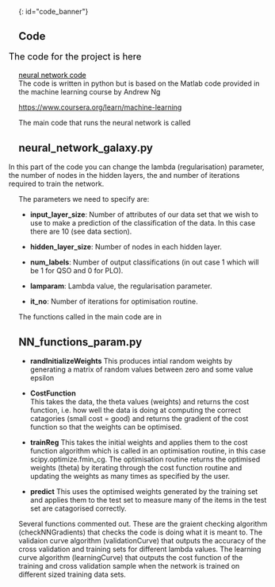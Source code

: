 {: id="code_banner"}

## Code 
<p style="font-size:large;color:black;margin-left: -20px;">The code for the project is here
<div id="sample2"><a href="https://github.com/angelajburden/QSO_neural_network" style="color:black" >neural network code</a></div> 
The code is written in python but is based on the Matlab code provided in the machine learning course by Andrew Ng

https://www.coursera.org/learn/machine-learning 

The main code that runs the neural network is called</p>
 
## neural_network_galaxy.py

<p style="margin-left: -20px;"> In this part of the code you can change the lambda (regularisation) parameter, the number of nodes in the hidden layers, the and number of iterations required to train the network.   

The parameters we need to specify are:</p>

+ **input_layer_size**: Number of attributes of our data set that we wish to use to make a prediction of the classification of the data. In this case there are 10 (see data section).

+ **hidden_layer_size**: Number of nodes in each hidden layer.

+ **num_labels**: Number of output classifications (in out case 1 which will be 1 for QSO and 0 for PLO).

+ **lamparam**: Lambda value, the regularisation parameter.

+ **it_no**: Number of iterations for optimisation routine.

The functions called in the main code are in

## NN_functions_param.py

+ **randInitializeWeights**
This produces intial random weights by generating a matrix of random values between zero and some value epsilon

+ **CostFunction**        
This takes the data, the theta values (weights) and returns the cost function, i.e. how well the data is doing at computing the correct catagories (small cost = good) and returns the gradient of the cost function so that the weights can be optimised.

+ **trainReg**
This takes the initial weights and applies them to the cost function algorithm which is called in an optimisation routine, 
in this case scipy.optimize.fmin_cg. The optimisation routine returns the optimised weights (theta) by iterating through the cost function routine and updating the weights as many times as specified by the user.

+ **predict**
This uses the optimised weights generated by the training set and applies them to the test set to measure many of the items in the test set are catagorised correctly. 

    
Several functions commented out. These are the graient checking algorithm (checkNNGradients) that checks the code is doing what it is meant to. The validaion curve algorithm (validationCurve) that outputs the accuracy of the cross validation and training sets for different lambda values. The learning curve algorithm (learningCurve) that outputs the cost function of the training and cross validation sample when the network is trained on different sized training data sets.
